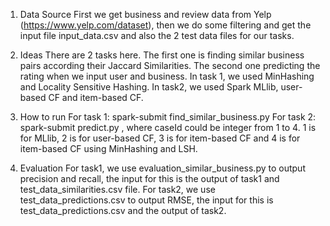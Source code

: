 1. Data Source
First we get business and review data from Yelp (https://www.yelp.com/dataset), then we do some filtering and get the input
file input_data.csv and also the 2 test data files for our tasks.

2. Ideas
There are 2 tasks here. The first one is finding similar business pairs according their Jaccard Similarities. The second one
predicting the rating when we input user and business. In task 1, we used MinHashing and Locality Sensitive Hashing. In task2,
we used Spark MLlib, user-based CF and item-based CF.

2. How to run
For task 1: spark-submit find_similar_business.py <path of input_data.csv> <path of output file>
For task 2: spark-submit predict.py <path of input_data.csv> <path of test_data_predictions.csv> <caseId> <path of output file>,
where caseId could be integer from 1 to 4. 1 is for MLlib, 2 is for user-based CF, 3 is for item-based CF and 4 is for item-based
CF using MinHashing and LSH.

3. Evaluation
For task1, we use evaluation_similar_business.py to output precision and recall, the input for this is the output of task1 and 
test_data_similarities.csv file.
For task2, we use test_data_predictions.csv to output RMSE, the input for this is test_data_predictions.csv and the output of 
task2.
